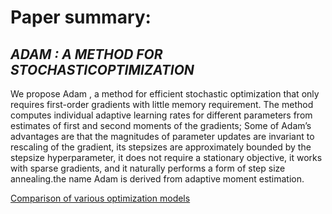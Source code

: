 # Paper summary:

## *ADAM : A METHOD  FOR STOCHASTICOPTIMIZATION*


We propose
Adam
, a method for efficient stochastic optimization that only requires first-order gradients with little memory requirement. The method computes individual adaptive learning rates for
different parameters from estimates of first and second moments of the gradients; Some of Adam’s advantages are that the magnitudes of parameter updates are invariant to
rescaling of the gradient, its stepsizes are approximately bounded by the stepsize hyperparameter,
it does not require a stationary objective, it works with sparse gradients, and it naturally performs a
form of step size annealing.the name
Adam
is derived from adaptive moment estimation.

[Comparison of various optimization models](http://colinraffel.com/wiki/stochastic_optimization_techniques)




